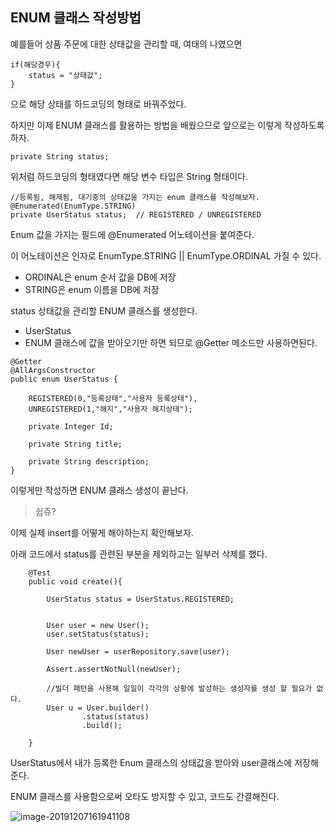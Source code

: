 ## ENUM 클래스 작성방법

예를들어 상품 주문에 대한 상태값을 관리할 때, 여태의 나였으면

```
if(해당경우){
	status = "상태값";
}
```

으로 해당 상태를 하드코딩의 형태로 바꿔주었다.



하지만 이제 ENUM 클래스를 활용하는 방법을 배웠으므로 앞으로는 이렇게 작성하도록 하자.



```
private String status; 
```

위처럼 하드코딩의 형태였다면 해당 변수 타입은 String 형태이다.



```
//등록됨, 해제됨, 대기중의 상태값을 가지는 enum 클래스를 작성해보자.
@Enumerated(EnumType.STRING)
private UserStatus status;  // REGISTERED / UNREGISTERED
```

Enum 값을 가지는 필드에 @Enumerated 어노테이션을 붙여준다.

이 어노테이션은 인자로 EnumType.STRING || EnumType.ORDINAL 가질 수 있다.

- ORDINAL은 enum 순서 값을 DB에 저장
- STRING은 enum 이름을 DB에 저장



status 상태값을 관리할 ENUM 클래스를 생성한다.

- UserStatus
- ENUM 클래스에 값을 받아오기만 하면 되므로 @Getter 메소드만 사용하면된다.

```
@Getter
@AllArgsConstructor
public enum UserStatus {

    REGISTERED(0,"등록상태","사용자 등록상태"),
    UNREGISTERED(1,"해지","사용자 해지상태");

    private Integer Id;

    private String title;

    private String description;
}

```



이렇게만 작성하면 ENUM 클래스 생성이 끝난다.

> 쉽쥬?



이제 실제 insert를 어떻게 해야하는지 확인해보자.

아래 코드에서 status를 관련된 부분을 제외하고는 일부러 삭제를 했다.

```
	@Test
    public void create(){
     
        UserStatus status = UserStatus.REGISTERED;
        

        User user = new User();
        user.setStatus(status);
        
        User newUser = userRepository.save(user);

        Assert.assertNotNull(newUser);

        //빌더 패턴을 사용해 일일이 각각의 상황에 발성하는 생성자를 생성 할 필요가 없다.
        User u = User.builder()
                .status(status)
                .build();

    }
```

UserStatus에서 내가 등록한 Enum 클래스의 상태값을 받아와 user클래스에 저장해준다.

ENUM 클래스를 사용함으로써 오타도 방지할 수 있고, 코드도 간결해진다.

![image-20191207161941108](C:\Users\Lenovo\AppData\Roaming\Typora\typora-user-images\image-20191207161941108.png)